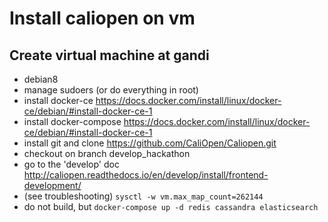 # Install caliopen on vm

## Create virtual machine at gandi

- debian8
- manage sudoers (or do everything in root)
- install docker-ce https://docs.docker.com/install/linux/docker-ce/debian/#install-docker-ce-1
- install docker-compose https://docs.docker.com/install/linux/docker-ce/debian/#install-docker-ce-1
- install git and clone https://github.com/CaliOpen/Caliopen.git
- checkout on branch develop_hackathon
- go to the 'develop' doc http://caliopen.readthedocs.io/en/develop/install/frontend-development/
- (see troubleshooting) `sysctl -w vm.max_map_count=262144`
- do not build, but `docker-compose up -d redis cassandra elasticsearch`




